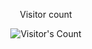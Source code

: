 <div align="center"> 
  <p>Visitor count</p>
  <img src="https://profile-counter.glitch.me/TahmeedHasan13/count.svg" alt="Visitor's Count" />
</div>

